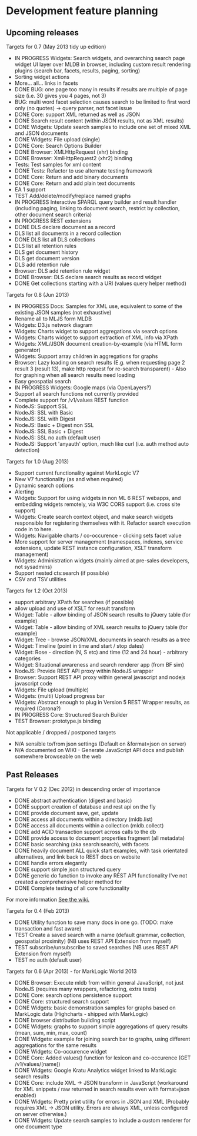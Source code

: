 # Development feature planning

## Upcoming releases

Targets for 0.7 (May 2013 tidy up edition) 
 - IN PROGRESS Widgets: Search widgets, and overarching search page widget UI layer over MLDB in browser, including custom result rendering plugins (search bar, facets, results, paging, sorting)
  - Sorting widget actions
  - More... all... links in facets
  - DONE BUG: one page too many in results if results are multiple of page size (i.e. 30 gives you 4 pages, not 3)
  - BUG: multi word facet selection causes search to be limited to first word only (no quotes) -> query parser, not facet issue
 - DONE Core: support XML returned as well as JSON
  - DONE Search result content (within JSON results, not as XML results)
 - DONE Widgets: Update search samples to include one set of mixed XML and JSON documents
 - DONE Widgets: File upload (single)
 - DONE Core: Search Options Builder
 - DONE Browser: XMLHttpRequest (xhr) binding
 - DONE Browser: XmlHttpRequest2 (xhr2) binding
 - Tests: Test samples for xml content
 - DONE Tests: Refactor to use alternate testing framework
 - DONE Core: Return and add binary documents
 - DONE Core: Return and add plain text documents
 - EA 1 support
  - TEST Add/delete/modify/replace named graphs
  - IN PROGRESS Interactive SPARQL query builder and result handler (including paging, linking to document search, restrict by collection, other document search criteria)
 - IN PROGRESS REST extensions
  - DONE DLS declare document as a record
  - DLS list all documents in a record collection
  - DONE DLS list all DLS collections
  - DLS list all retention rules
  - DLS get document history
  - DLS get document version
  - DLS add retention rule
  - Browser: DLS add retention rule widget
  - DONE Browser: DLS declare search results as record widget
 - DONE Get collections starting with a URI (values query helper method)

Targets for 0.8 (Jun 2013)
 - IN PROGRESS Docs: Samples for XML use, equivalent to some of the existing JSON samples (not exhaustive)
 - Rename all to MLJS form MLDB
 - Widgets: D3.js network diagram
 - Widgets: Charts widget to support aggregations via search options
 - Widgets: Charts widget to support extraction of XML info via XPath
 - Widgets: XML/JSON document creation-by-example (via HTML form generator)
 - Widgets: Support array children in aggregations for graphs
 - Browser: Lazy loading on search results (E.g. when requesting page 2 result 3 (result 13), make http request for re-search transparent) - Also for graphing when all search results need loading
 - Easy geospatial search
 - IN PROGRESS Widgets: Google maps (via OpenLayers?)
 - Support all search functions not currently provided
 - Complete support for /v1/values REST function
 - NodeJS: Support SSL
 - NodeJS: SSL with Basic
 - NodeJS: SSL with Digest
 - NodeJS: Basic + Digest non SSL
 - NodeJS: SSL Basic + Digest
 - NodeJS: SSL no auth (default user)
 - NodeJS: Support 'anyauth' option, much like curl (i.e. auth method auto detection)

Targets for 1.0 (Aug 2013)
 - Support current functionality against MarkLogic V7
 - New V7 functionality (as and when required)
  - Dynamic search options
  - Alerting
 - Widgets: Support for using widgets in non ML 6 REST webapps, and embedding widgets remotely, via W3C CORS support (i.e. cross site support)
 - Widgets: Create search context object, and make search widgets responsible for registering themselves with it. Refactor search execution code in to here.
 - Widgets: Navigable charts / co-occurence - clicking sets facet value
 - More support for server management (namespaces, indexes, service extensions, update REST instance configuration, XSLT transform management)
 - Widgets: Administration widgets (mainly aimed at pre-sales developers, not sysadmins)
 - Support nested cts:search (if possible)
 - CSV and TSV utilities

Targets for 1.2 (Oct 2013)
 - support arbitrary XPath for searches (if possible)
 - allow upload and use of XSLT for result transform
 - Widget: Table - allow binding of JSON search results to jQuery table (for example)
 - Widget: Table - allow binding of XML search results to jQuery table (for example)
 - Widget: Tree - browse JSON/XML documents in search results as a tree
 - Widget: Timeline (point in time and start / stop dates)
 - Widget: Rose - direction (N, S etc) and time (12 and 24 hour) - arbitrary categories
 - Widget: Situational awareness and search renderer app (from BF sim)
 - NodeJS: Provide REST API proxy within NodeJS wrapper
 - Browser: Support REST API proxy within general javascript and nodejs javascript code
 - Widgets: File upload (multiple)
 - Widgets: (multi) Upload progress bar
 - Widgets: Abstract enough to plug in Version 5 REST Wrapper results, as required (Corona?)
 - IN PROGRESS Core: Structured Search Builder
 - TEST Browser: prototype.js binding

Not applicable / dropped / postponed targets
 - N/A sensible to/from json settings (Default on &format=json on server)
 - N/A documented on WIKI - Generate JavaScript API docs and publish somewhere browseable on the web
 
## Past Releases

Targets for V 0.2 (Dec 2012) in descending order of importance
 - DONE abstract authentication (digest and basic) 
 - DONE support creation of database and rest api on the fly
 - DONE provide document save, get, update
 - DONE access all documents within a directory (mldb.list)
 - DONE access all documents within a collection (mldb.collect)
 - DONE add ACID transaction support across calls to the db
 - DONE provide access to document properties fragment (all metadata)
 - DONE basic searching (aka search:search), with facets
 - DONE heavily document ALL quick start examples, with task orientated alternatives, and link back to REST docs on website
 - DONE handle errors elegantly
 - DONE support simple json structured query
 - DONE generic do function to invoke any REST API functionality I've not created a comprehensive helper method for
 - DONE Complete testing of all core functionality

For more information [See the wiki.](/adamfowleruk/mldb/wiki)

Targets for 0.4 (Feb 2013)
 - DONE Utility function to save many docs in one go. (TODO: make transaction and fast aware)
 - TEST Create a saved search with a name (default grammar, collection, geospatial proximity) (NB uses REST API Extension from myself)
 - TEST subscribe/unsubscribe to saved searches (NB uses REST API Extension from myself)
 - TEST no auth (default user)
 
Targets for 0.6 (Apr 2013) - for MarkLogic World 2013
 - DONE Browser: Execute mldb from within general JavaScript, not just NodeJS (requires many wrappers, refactoring, extra tests)
 - DONE Core: search options persistence support
 - DONE Core: structured search support
 - DONE Widgets: basic demonstration samples for graphs based on MarkLogic data (Highcharts - shipped with MarkLogic)
 - DONE browser distribution building script
 - DONE Widgets: graphs to support simple aggregations of query results (mean, sum, min, max, count)
 - DONE Widgets: example for joining search bar to graphs, using different aggregations for the same results
 - DONE Widgets: Co-occurence widget 
 - DONE Core: Added values() function for lexicon and co-occurence (GET /v1/values/[name])
 - DONE Widgets: Google Kratu Analytics widget linked to MarkLogic search results
 - DONE Core: include XML -> JSON transform in JavaScript (workaround for XML snippets / raw returned in search results even with format=json enabled)
 - DONE Widgets: Pretty print utility for errors in JSON and XML (Probably requires XML -> JSON utility. Errors are always XML, unless configured on server otherwise.)
 - DONE Widgets: Update search samples to include a custom renderer for one document type
 